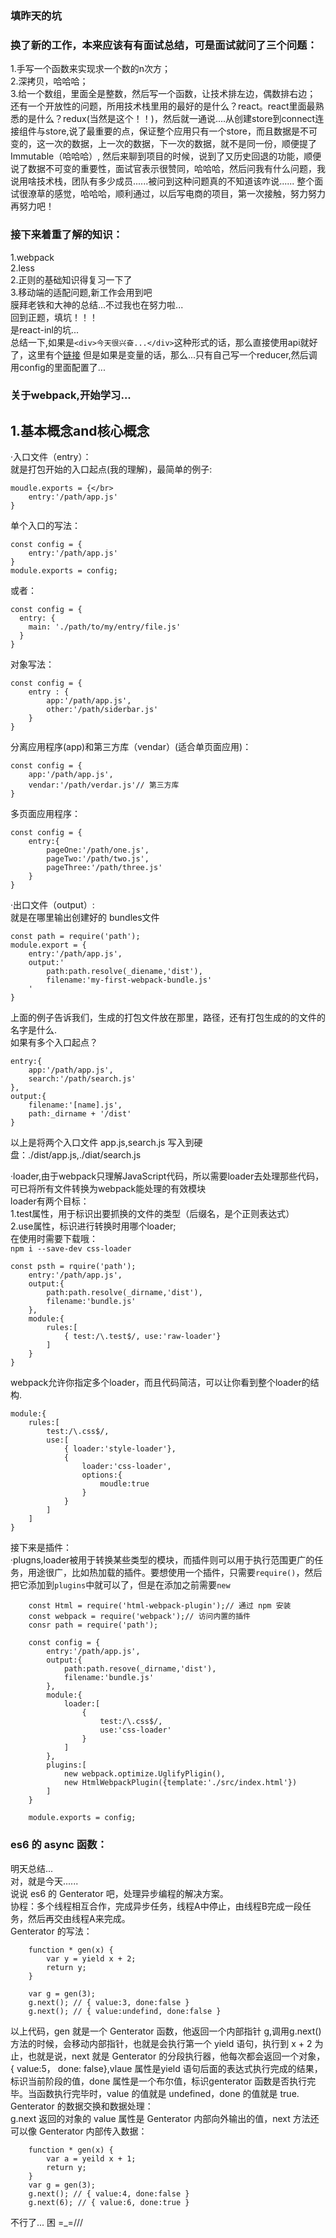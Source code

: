 ### 填昨天的坑
### 换了新的工作，本来应该有有面试总结，可是面试就问了三个问题：</br>
1.手写一个函数来实现求一个数的n次方；</br>
2.深拷贝，哈哈哈；</br>
3.给一个数组，里面全是整数，然后写一个函数，让技术排左边，偶数排右边；</br>
还有一个开放性的问题，所用技术栈里用的最好的是什么？react。react里面最熟悉的是什么？redux(当然是这个！！)，然后就一通说....从创建store到connect连接组件与store,说了最重要的点，保证整个应用只有一个store，而且数据是不可变的，这一次的数据，上一次的数据，下一次的数据，就不是同一份，顺便提了Immutable（哈哈哈）,
然后来聊到项目的时候，说到了又历史回退的功能，顺便说了数据不可变的重要性，面试官表示很赞同，哈哈哈，然后问我有什么问题，我说用啥技术栈，团队有多少成员......被问到这种问题真的不知道该咋说......
整个面试很潦草的感觉，哈哈哈，顺利通过，以后写电商的项目，第一次接触，努力努力再努力吧！</br>
### 接下来着重了解的知识：</br>
1.webpack</br>
2.less</br>
2.正则的基础知识得复习一下了</br>
3.移动端的适配问题,新工作会用到吧</br>
膜拜老铁和大神的总结...不过我也在努力啦...</br>
回到正题，填坑！！！</br>
是react-inl的坑...</br>
总结一下,如果是`<div>今天很兴奋...</div>`这种形式的话，那么直接使用api就好了，这里有个[链接](http://blog.csdn.net/function__/article/details/72778964)
但是如果是变量的话，那么...只有自己写一个reducer,然后调用config的里面配置了...
### 关于webpack,开始学习...
## 1.基本概念and核心概念</br>
·入口文件（entry）：</br>
就是打包开始的入口起点(我的理解)，最简单的例子:</br>

    moudle.exports = {</br>
        entry:'/path/app.js'
    }

单个入口的写法：</br>

    const config = {
        entry:'/path/app.js'
    }
    module.exports = config;

或者：<br/>

    const config = {
      entry: {
        main: './path/to/my/entry/file.js'
      }
    }
对象写法：</br>

    const config = {
        entry : {
            app:'/path/app.js',
            other:'/path/siderbar.js'
        }
    }

分离应用程序(app)和第三方库（vendar）(适合单页面应用)：</br>

    const config = {
        app:'/path/app.js',
        vendar:'/path/verdar.js'// 第三方库
    }
多页面应用程序：</br>

    const config = {
        entry:{
            pageOne:'/path/one.js',
            pageTwo:'/path/two.js',
            pageThree:'/path/three.js'
        }
    }


·出口文件（output）:<br/>
就是在哪里输出创建好的 bundles文件<br />

    const path = require('path');
    module.export = {
        entry:'/path/app.js',
        output:'
            path:path.resolve(_diename,'dist'),
            filename:'my-first-webpack-bundle.js'
        '
    }
上面的例子告诉我们，生成的打包文件放在那里，路径，还有打包生成的的文件的名字是什么.<br/>
如果有多个入口起点？<be/>

    entry:{
        app:'/path/app.js',
        search:'/path/search.js'
    },
    output:{
        filename:'[name].js',
        path:_dirname + '/dist'
    }

以上是将两个入口文件 app.js,search.js 写入到硬盘：./dist/app.js,./diat/search.js<br/>


·loader,由于webpack只理解JavaScript代码，所以需要loader去处理那些代码，可已将所有文件转换为webpack能处理的有效模块<br/>
loader有两个目标：<br/>
1.test属性，用于标识出要抓换的文件的类型（后缀名，是个正则表达式）<br/>
2.use属性，标识进行转换时用哪个loader;<br/>
在使用时需要下载哦：<br/>
`npm i --save-dev css-loader`<br/>

    const psth = rquire('path');
        entry:'/path/app.js',
        output:{
            path:path.resolve(_dirname,'dist'),
            filename:'bundle.js'
        },
        module:{
            rules:[
                { test:/\.test$/, use:'raw-loader'}
            ]
        }
    }

webpack允许你指定多个loader，而且代码简洁，可以让你看到整个loader的结构.<br/>

    module:{
        rules:[
            test:/\.css$/,
            use:[
                { loader:'style-loader'},
                {
                    loader:'css-loader',
                    options:{
                        moudle:true
                    }
                }
            ]
        ]
    }

接下来是插件：<br/>
·plugns,loader被用于转换某些类型的模块，而插件则可以用于执行范围更广的任务，用途很广，比如热加载的插件。要想使用一个插件，只需要`require()`，然后把它添加到`plugins`中就可以了，但是在添加之前需要`new`<br/>

        const Html = require('html-webpack-plugin');// 通过 npm 安装
        const webpack = require('webpack');// 访问内置的插件
        consr path = require('path');

        const config = {
            entry:'/path/app.js',
            output:{
                path:path.resove(_dirname,'dist'),
                filename:'bundle.js'
            },
            module:{
                loader:[
                    {
                        test:/\.css$/,
                        use:'css-loader'
                    }
                ]
            },
            plugins:[
                new webpack.optimize.UglifyPligin(),
                new HtmlWebpackPlugin({template:'./src/index.html'})
            ]
        }

        module.exports = config;

### es6 的 async 函数：
明天总结...<br/>
对，就是今天......<br/>
说说 es6 的 Genterator 吧，处理异步编程的解决方案。<br/>
协程：多个线程相互合作，完成异步任务，线程A中停止，由线程B完成一段任务，然后再交由线程A来完成。<br/>
Genterator 的写法：<br/>

        function * gen(x) {
            var y = yield x + 2;
            return y;
        }

        var g = gen(3);
        g.next(); // { value:3, done:false }
        g.next(); // { value:undefind, done:false }

以上代码，gen 就是一个 Genterator 函数，他返回一个内部指针 g,调用g.next() 方法的时候，会移动内部指针，也就是会执行第一个 yield 语句，执行到 x + 2 为止，也就是说，next 就是 Genterator 的分段执行器，他每次都会返回一个对象，{ value:5， done: false},vlaue 属性是yield 语句后面的表达式执行完成的结果，标识当前阶段的值，done 属性是一个布尔值，标识genterator 函数是否执行完毕。当函数执行完毕时，value 的值就是 undefined，done 的值就是 true.<br/>
Genterator 的数据交换和数据处理：<br/>
g.next 返回的对象的 value 属性是 Genterator 内部向外输出的值，next 方法还可以像 Genterator 内部传入数据：<br/>

        function * gen(x) {
            var a = yeild x + 1;
            return y;
        }
        var g = gen(3);
        g.next(); // { value:4, done:false }
        g.next(6); // { value:6, done:true }
不行了... 困 =_=///

